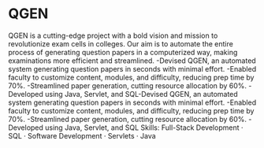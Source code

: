 # QGEN
QGEN is a cutting-edge project with a bold vision and mission to revolutionize exam cells in colleges. Our aim is to automate the entire process of generating question papers in a computerized way, making examinations more efficient and streamlined.
-Devised QGEN, an automated system generating question papers in seconds with minimal effort.
-Enabled faculty to customize content, modules, and difficulty, reducing prep time by 70%.
-Streamlined paper generation, cutting resource allocation by 60%.
-Developed using Java, Servlet, and SQL-Devised QGEN, an automated system generating question papers in seconds with minimal effort. -Enabled faculty to customize content, modules, and difficulty, reducing prep time by 70%. -Streamlined paper generation, cutting resource allocation by 60%. -Developed using Java, Servlet, and SQL
Skills: Full-Stack Development · SQL · Software Development · Servlets · Java
